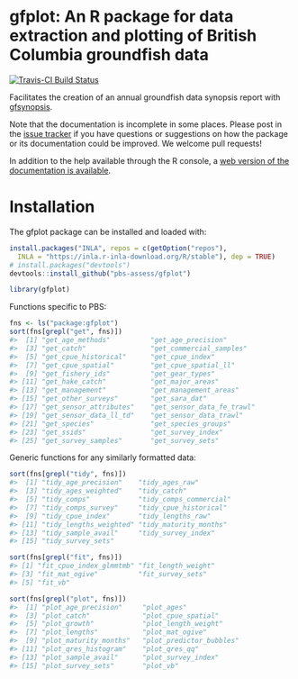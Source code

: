 # gfplot: An R package for data extraction and plotting of British Columbia groundfish data

[![Travis-CI Build
Status](https://travis-ci.org/pbs-assess/gfplot.svg?branch=master)](https://travis-ci.org/pbs-assess/gfplot)
<!-- [![Project Status: WIP - Initial development is in progress, but there has not yet been a stable, usable release suitable for the public.](http://www.repostatus.org/badges/latest/wip.svg)](http://www.repostatus.org/#wip) -->

Facilitates the creation of an annual groundfish data synopsis report
with [gfsynopsis](https://github.com/pbs-assess/gfsynopsis).

Note that the documentation is incomplete in some places. Please post in
the [issue tracker](https://github.com/pbs-assess/gfplot/issues) if you
have questions or suggestions on how the package or its documentation
could be improved. We welcome pull requests\!

In addition to the help available through the R console, a [web version
of the documentation is
available](https://pbs-assess.github.io/gfplot/index.html).

# Installation

The gfplot package can be installed and loaded with:

``` r
install.packages("INLA", repos = c(getOption("repos"), 
  INLA = "https://inla.r-inla-download.org/R/stable"), dep = TRUE)
# install.packages("devtools")
devtools::install_github("pbs-assess/gfplot")
```

``` r
library(gfplot)
```

Functions specific to PBS:

``` r
fns <- ls("package:gfplot")
sort(fns[grepl("get", fns)])
#>  [1] "get_age_methods"          "get_age_precision"       
#>  [3] "get_catch"                "get_commercial_samples"  
#>  [5] "get_cpue_historical"      "get_cpue_index"          
#>  [7] "get_cpue_spatial"         "get_cpue_spatial_ll"     
#>  [9] "get_fishery_ids"          "get_gear_types"          
#> [11] "get_hake_catch"           "get_major_areas"         
#> [13] "get_management"           "get_management_areas"    
#> [15] "get_other_surveys"        "get_sara_dat"            
#> [17] "get_sensor_attributes"    "get_sensor_data_fe_trawl"
#> [19] "get_sensor_data_ll_td"    "get_sensor_data_trawl"   
#> [21] "get_species"              "get_species_groups"      
#> [23] "get_ssids"                "get_survey_index"        
#> [25] "get_survey_samples"       "get_survey_sets"
```

Generic functions for any similarly formatted data:

``` r
sort(fns[grepl("tidy", fns)])
#>  [1] "tidy_age_precision"    "tidy_ages_raw"        
#>  [3] "tidy_ages_weighted"    "tidy_catch"           
#>  [5] "tidy_comps"            "tidy_comps_commercial"
#>  [7] "tidy_comps_survey"     "tidy_cpue_historical" 
#>  [9] "tidy_cpue_index"       "tidy_lengths_raw"     
#> [11] "tidy_lengths_weighted" "tidy_maturity_months" 
#> [13] "tidy_sample_avail"     "tidy_survey_index"    
#> [15] "tidy_survey_sets"
```

``` r
sort(fns[grepl("fit", fns)])
#> [1] "fit_cpue_index_glmmtmb" "fit_length_weight"     
#> [3] "fit_mat_ogive"          "fit_survey_sets"       
#> [5] "fit_vb"
```

``` r
sort(fns[grepl("plot", fns)])
#>  [1] "plot_age_precision"     "plot_ages"             
#>  [3] "plot_catch"             "plot_cpue_spatial"     
#>  [5] "plot_growth"            "plot_length_weight"    
#>  [7] "plot_lengths"           "plot_mat_ogive"        
#>  [9] "plot_maturity_months"   "plot_predictor_bubbles"
#> [11] "plot_qres_histogram"    "plot_qres_qq"          
#> [13] "plot_sample_avail"      "plot_survey_index"     
#> [15] "plot_survey_sets"       "plot_vb"
```
